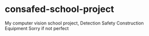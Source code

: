 # consafed-school-project
My computer vision school project, Detection Safety Construction Equipment
Sorry if not perfect
